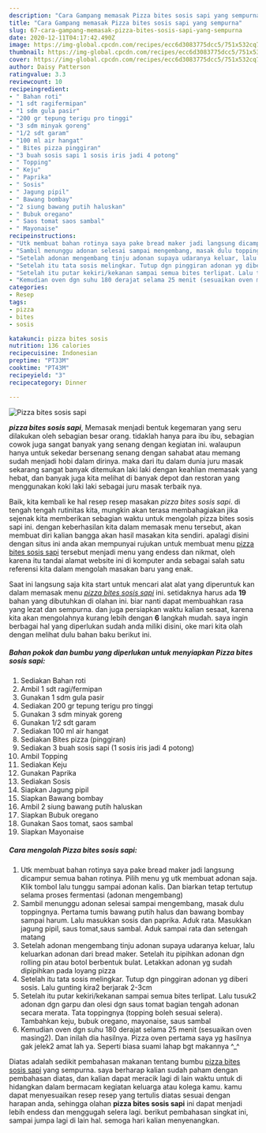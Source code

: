 ```yaml
---
description: "Cara Gampang memasak Pizza bites sosis sapi yang sempurna"
title: "Cara Gampang memasak Pizza bites sosis sapi yang sempurna"
slug: 67-cara-gampang-memasak-pizza-bites-sosis-sapi-yang-sempurna
date: 2020-12-11T04:17:42.490Z
image: https://img-global.cpcdn.com/recipes/ecc6d3083775dcc5/751x532cq70/pizza-bites-sosis-sapi-foto-resep-utama.jpg
thumbnail: https://img-global.cpcdn.com/recipes/ecc6d3083775dcc5/751x532cq70/pizza-bites-sosis-sapi-foto-resep-utama.jpg
cover: https://img-global.cpcdn.com/recipes/ecc6d3083775dcc5/751x532cq70/pizza-bites-sosis-sapi-foto-resep-utama.jpg
author: Daisy Patterson
ratingvalue: 3.3
reviewcount: 10
recipeingredient:
- " Bahan roti"
- "1 sdt ragifermipan"
- "1 sdm gula pasir"
- "200 gr tepung terigu pro tinggi"
- "3 sdm minyak goreng"
- "1/2 sdt garam"
- "100 ml air hangat"
- " Bites pizza pinggiran"
- "3 buah sosis sapi 1 sosis iris jadi 4 potong"
- " Topping"
- " Keju"
- " Paprika"
- " Sosis"
- " Jagung pipil"
- " Bawang bombay"
- "2 siung bawang putih haluskan"
- " Bubuk oregano"
- " Saos tomat saos sambal"
- " Mayonaise"
recipeinstructions:
- "Utk membuat bahan rotinya saya pake bread maker jadi langsung dicampur semua bahan rotinya. Pilih menu yg utk membuat adonan saja. Klik tombol lalu tunggu sampai adonan kalis. Dan biarkan tetap tertutup selama proses fermentasi (adonan mengembang)"
- "Sambil menunggu adonan selesai sampai mengembang, masak dulu toppingnya. Pertama tumis bawang putih halus dan bawang bombay sampai harum. Lalu masukkan sosis dan paprika. Aduk rata. Masukkan jagung pipil, saus tomat,saus sambal. Aduk sampai rata dan setengah matang"
- "Setelah adonan mengembang tinju adonan supaya udaranya keluar, lalu keluarkan adonan dari bread maker. Setelah itu pipihkan adonan dgn rolling pin atau botol berbentuk bulat. Letakkan adonan yg sudah dipipihkan pada loyang pizza"
- "Setelah itu tata sosis melingkar. Tutup dgn pinggiran adonan yg diberi sosis. Lalu gunting kira2 berjarak 2-3cm"
- "Setelah itu putar kekiri/kekanan sampai semua bites terlipat. Lalu tusuk2 adonan dgn garpu dan olesi dgn saus tomat bagian tengah adonan secara merata. Tata toppingnya (topping boleh sesuai selera). Tambahkan keju, bubuk oregano, mayonaise, saus sambal"
- "Kemudian oven dgn suhu 180 derajat selama 25 menit (sesuaikan oven masing2). Dan inilah dia hasilnya. Pizza oven pertama saya yg hasilnya gak jelek2 amat lah ya. Seperti biasa suami lahap bgt makannya ^_^"
categories:
- Resep
tags:
- pizza
- bites
- sosis

katakunci: pizza bites sosis 
nutrition: 136 calories
recipecuisine: Indonesian
preptime: "PT33M"
cooktime: "PT43M"
recipeyield: "3"
recipecategory: Dinner

---
```



![Pizza bites sosis sapi](https://img-global.cpcdn.com/recipes/ecc6d3083775dcc5/751x532cq70/pizza-bites-sosis-sapi-foto-resep-utama.jpg)

<b><i>pizza bites sosis sapi</i></b>, Memasak menjadi bentuk kegemaran yang seru dilakukan oleh sebagian besar orang. tidaklah hanya para ibu ibu, sebagian cowok juga sangat banyak yang senang dengan kegiatan ini. walaupun hanya untuk sekedar bersenang senang dengan sahabat atau memang sudah menjadi hobi dalam dirinya. maka dari itu dalam dunia juru masak sekarang sangat banyak ditemukan laki laki dengan keahlian memasak yang hebat, dan banyak juga kita melihat di banyak depot dan restoran yang menggunakan koki laki laki sebagai juru masak terbaik nya.

Baik, kita kembali ke hal resep resep masakan <i>pizza bites sosis sapi</i>. di tengah tengah rutinitas kita, mungkin akan terasa membahagiakan jika sejenak kita memberikan sebagian waktu untuk mengolah pizza bites sosis sapi ini. dengan keberhasilan kita dalam memasak menu tersebut, akan membuat diri kalian bangga akan hasil masakan kita sendiri. apalagi disini dengan situs ini anda akan mempunyai rujukan untuk membuat menu <u>pizza bites sosis sapi</u> tersebut menjadi menu yang endess dan nikmat, oleh karena itu tandai alamat website ini di komputer anda sebagai salah satu referensi kita dalam mengolah masakan baru yang enak.




Saat ini langsung saja kita start untuk mencari alat alat yang diperuntuk kan dalam memasak menu <u><i>pizza bites sosis sapi</i></u> ini. setidaknya harus ada <b>19</b> bahan yang dibutuhkan di olahan ini. biar nanti dapat membuahkan rasa yang lezat dan sempurna. dan juga persiapkan waktu kalian sesaat, karena kita akan mengolahnya kurang lebih dengan <b>6</b> langkah mudah. saya ingin berbagai hal yang diperlukan sudah anda miliki disini, oke mari kita olah dengan melihat dulu bahan baku berikut ini.

<!--inarticleads1-->

##### Bahan pokok dan bumbu yang diperlukan untuk menyiapkan Pizza bites sosis sapi:

1. Sediakan  Bahan roti
1. Ambil 1 sdt ragi/fermipan
1. Gunakan 1 sdm gula pasir
1. Sediakan 200 gr tepung terigu pro tinggi
1. Gunakan 3 sdm minyak goreng
1. Gunakan 1/2 sdt garam
1. Sediakan 100 ml air hangat
1. Sediakan  Bites pizza (pinggiran)
1. Sediakan 3 buah sosis sapi (1 sosis iris jadi 4 potong)
1. Ambil  Topping
1. Sediakan  Keju
1. Gunakan  Paprika
1. Sediakan  Sosis
1. Siapkan  Jagung pipil
1. Siapkan  Bawang bombay
1. Ambil 2 siung bawang putih haluskan
1. Siapkan  Bubuk oregano
1. Gunakan  Saos tomat, saos sambal
1. Siapkan  Mayonaise




<!--inarticleads2-->

##### Cara mengolah Pizza bites sosis sapi:

1. Utk membuat bahan rotinya saya pake bread maker jadi langsung dicampur semua bahan rotinya. Pilih menu yg utk membuat adonan saja. Klik tombol lalu tunggu sampai adonan kalis. Dan biarkan tetap tertutup selama proses fermentasi (adonan mengembang)
1. Sambil menunggu adonan selesai sampai mengembang, masak dulu toppingnya. Pertama tumis bawang putih halus dan bawang bombay sampai harum. Lalu masukkan sosis dan paprika. Aduk rata. Masukkan jagung pipil, saus tomat,saus sambal. Aduk sampai rata dan setengah matang
1. Setelah adonan mengembang tinju adonan supaya udaranya keluar, lalu keluarkan adonan dari bread maker. Setelah itu pipihkan adonan dgn rolling pin atau botol berbentuk bulat. Letakkan adonan yg sudah dipipihkan pada loyang pizza
1. Setelah itu tata sosis melingkar. Tutup dgn pinggiran adonan yg diberi sosis. Lalu gunting kira2 berjarak 2-3cm
1. Setelah itu putar kekiri/kekanan sampai semua bites terlipat. Lalu tusuk2 adonan dgn garpu dan olesi dgn saus tomat bagian tengah adonan secara merata. Tata toppingnya (topping boleh sesuai selera). Tambahkan keju, bubuk oregano, mayonaise, saus sambal
1. Kemudian oven dgn suhu 180 derajat selama 25 menit (sesuaikan oven masing2). Dan inilah dia hasilnya. Pizza oven pertama saya yg hasilnya gak jelek2 amat lah ya. Seperti biasa suami lahap bgt makannya ^_^




Diatas adalah sedikit pembahasan makanan tentang bumbu <u>pizza bites sosis sapi</u> yang sempurna. saya berharap kalian sudah paham dengan pembahasan diatas, dan kalian dapat meracik lagi di lain waktu untuk di hidangkan dalam bermacam kegiatan keluarga atau kolega kamu. kamu dapat menyesuaikan resep resep yang tertulis diatas sesuai dengan harapan anda, sehingga olahan <b>pizza bites sosis sapi</b> ini dapat menjadi lebih endess dan menggugah selera lagi. berikut pembahasan singkat ini, sampai jumpa lagi di lain hal. semoga hari kalian menyenangkan.
